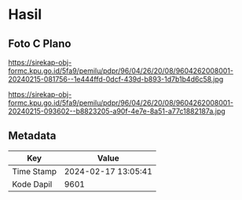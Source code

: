 # Hasil

## Foto C Plano

https://sirekap-obj-formc.kpu.go.id/5fa9/pemilu/pdpr/96/04/26/20/08/9604262008001-20240215-081756--1e444ffd-0dcf-439d-b893-1d7b1b4d6c58.jpg

https://sirekap-obj-formc.kpu.go.id/5fa9/pemilu/pdpr/96/04/26/20/08/9604262008001-20240215-093602--b8823205-a90f-4e7e-8a51-a77c1882187a.jpg


## Metadata

| Key        | Value               |
| ---------- | ------------------- |
| Time Stamp | 2024-02-17 13:05:41 |
| Kode Dapil | 9601                |



